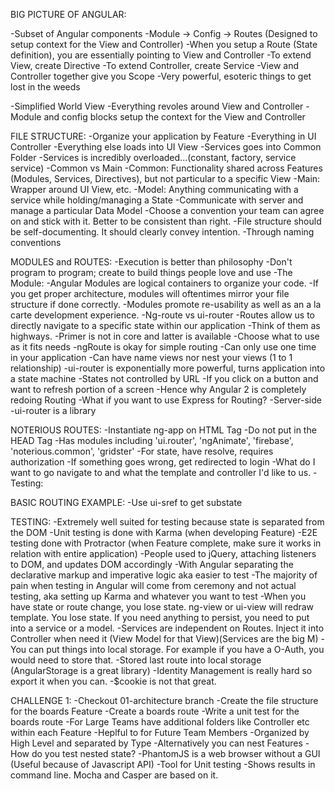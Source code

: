 BIG PICTURE OF ANGULAR:

-Subset of Angular components
-Module -> Config -> Routes (Designed to setup context for the View and Controller)
-When you setup a Route (State definition), you are essentially pointing to View and Controller
-To extend View, create Directive
-To extend Controller, create Service
-View and Controller together give you Scope
-Very powerful, esoteric things to get lost in the weeds

-Simplified World View
-Everything revoles around View and Controller
-Module and config blocks setup the context for the View and Controller

FILE STRUCTURE:
-Organize your application by Feature
  -Everything in UI Controller
  -Everything else loads into UI View
  -Services goes into Common Folder
  -Services is incredibly overloaded...(constant, factory, service service)
    -Common vs Main
      -Common: Functionality shared across Features (Modules, Services, Directives), but not particular to a specific View
      -Main: Wrapper around UI View, etc.
  -Model: Anything communicating with a service while holding/managing a State
    -Communicate with server and manage a particular Data Model
-Choose a convention your team can agree on and stick with it. Better to be consistent than right.
-File structure should be self-documenting. It should clearly convey intention.
    -Through naming conventions

MODULES and ROUTES:
-Execution is better than philosophy
  -Don't program to program; create to build things people love and use
-The Module:
  -Angular Modules are logical containers to organize your code.
  -If you get proper architecture, modules will oftentimes mirror your file structure if done correctly.
  -Modules promote re-usability as well as an a la carte development experience.
    -Ng-route vs ui-router
-Routes allow us to directly navigate to a specific state within our application
  -Think of them as highways.
  -Primer is not in core and latter is available
  -Choose what to use as it fits needs
  -ngRoute is okay for simple routing
    -Can only use one time in your application
      -Can have name views nor nest your views (1 to 1 relationship)
  -ui-router is exponentially more powerful, turns application into a state machine
    -States not controlled by URL
      -If you click on a button and want to refresh portion of a screen
  -Hence why Angular 2 is completely redoing Routing
  -What if you want to use Express for Routing?
    -Server-side
  -ui-router is a library

NOTERIOUS ROUTES:
-Instantiate ng-app on HTML Tag
  -Do not put in the HEAD Tag
-Has modules including 'ui.router', 'ngAnimate', 'firebase', 'noterious.common', 'gridster'
-For state, have resolve, requires authorization
-If something goes wrong, get redirected to login
-What do I want to go navigate to and what the template and controller I'd like to us.
-Testing:

BASIC ROUTING EXAMPLE:
-Use ui-sref to get substate

TESTING:
-Extremely well suited for testing because state is separated from the DOM
-Unit testing is done with Karma (when developing Feature)
-E2E testing done with Protractor (when Feature complete, make sure it works in relation with entire application)
-People used to jQuery, attaching listeners to DOM, and updates DOM accordingly
-With Angular separating the declarative markup and imperative logic aka easier to test
-The majority of pain when testing in Angular will come from ceremony and not actual testing, aka setting up Karma and whatever you want to test
-When you have state or route change, you lose state. ng-view or ui-view will redraw template. You lose state. If you need anything to persist, you need to put into a service or a model.
-Services are independent on Routes. Inject it into Controller when need it (View Model for that View)(Services are the big M)
-You can put things into local storage. For example if you have a O-Auth, you would need to store that.
  -Stored last route into local storage (AngularStorage is a great library)
  -Identity Management is really hard so export it when you can.
  -$cookie is not that great.

CHALLENGE 1:
-Checkout 01-architecture branch
-Create the file structure for the boards Feature
-Create a boards route
-Write a unit test for the boards route
-For Large Teams have additional folders like Controller etc within each Feature
  -Heplful to for Future Team Members
  -Organized by High Level and separated by Type
  -Alternatively you can nest Features
-How do you test nested state?
-PhantomJS is a web browser without a GUI (Useful because of Javascript API)
  -Tool for Unit testing
  -Shows results in command line. Mocha and Casper are based on it.

